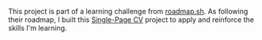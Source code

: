 This project is part of a learning challenge from [roadmap.sh](https://roadmap.sh/). As following their roadmap, I built this [Single-Page CV](https://roadmap.sh/projects/single-page-cv) project to apply and reinforce the skills I'm learning.
